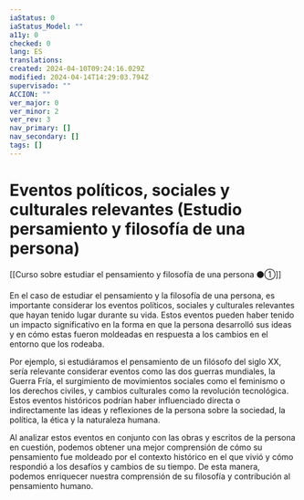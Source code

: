 ```yaml
---
iaStatus: 0
iaStatus_Model: ""
a11y: 0
checked: 0
lang: ES
translations: 
created: 2024-04-10T09:24:16.029Z
modified: 2024-04-14T14:29:03.794Z
supervisado: ""
ACCION: ""
ver_major: 0
ver_minor: 2
ver_rev: 3
nav_primary: []
nav_secondary: []
tags: []
---
```

# Eventos políticos, sociales y culturales relevantes (Estudio persamiento y filosofía de una persona)

[[Curso sobre estudiar el pensamiento y filosofía de una persona ⚫①]]

En el caso de estudiar el pensamiento y la filosofía de una persona, es importante considerar los eventos políticos, sociales y culturales relevantes que hayan tenido lugar durante su vida. Estos eventos pueden haber tenido un impacto significativo en la forma en que la persona desarrolló sus ideas y en cómo estas fueron moldeadas en respuesta a los cambios en el entorno que los rodeaba.

Por ejemplo, si estudiáramos el pensamiento de un filósofo del siglo XX, sería relevante considerar eventos como las dos guerras mundiales, la Guerra Fría, el surgimiento de movimientos sociales como el feminismo o los derechos civiles, y cambios culturales como la revolución tecnológica. Estos eventos históricos podrían haber influenciado directa o indirectamente las ideas y reflexiones de la persona sobre la sociedad, la política, la ética y la naturaleza humana.

Al analizar estos eventos en conjunto con las obras y escritos de la persona en cuestión, podemos obtener una mejor comprensión de cómo su pensamiento fue moldeado por el contexto histórico en el que vivió y cómo respondió a los desafíos y cambios de su tiempo. De esta manera, podemos enriquecer nuestra comprensión de su filosofía y contribución al pensamiento humano.
